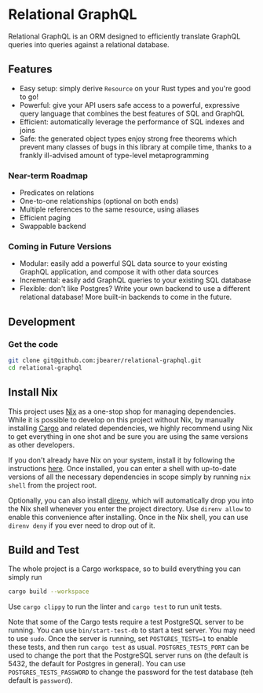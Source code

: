 # Relational GraphQL

Relational GraphQL is an ORM designed to efficiently translate GraphQL queries into queries against
a relational database.

## Features
* Easy setup: simply derive `Resource` on your Rust types and you're good to go!
* Powerful: give your API users safe access to a powerful, expressive query language that combines
  the best features of SQL and GraphQL
* Efficient: automatically leverage the performance of SQL indexes and joins
* Safe: the generated object types enjoy strong free theorems which prevent many classes of bugs in
  this library at compile time, thanks to a frankly ill-advised amount of type-level metaprogramming

### Near-term Roadmap
* Predicates on relations
* One-to-one relationships (optional on both ends)
* Multiple references to the same resource, using aliases
* Efficient paging
* Swappable backend

### Coming in Future Versions
* Modular: easily add a powerful SQL data source to your existing GraphQL application, and compose
  it with other data sources
* Incremental: easily add GraphQL queries to your existing SQL database
* Flexible: don't like Postgres? Write your own backend to use a different relational database!
  More built-in backends to come in the future.

## Development

### Get the code

```bash
git clone git@github.com:jbearer/relational-graphql.git
cd relational-graphql
```

## Install Nix

This project uses [Nix](https://nixos.org/) as a one-stop shop for managing dependencies. While it
is possible to develop on this project without Nix, by manually installing
[Cargo](https://doc.rust-lang.org/cargo/) and related dependencies, we highly recommend using Nix to
get everything in one shot and be sure you are using the same versions as other developers.

If you don't already have Nix on your system, install it by following the instructions
[here](https://nixos.org/download.html). Once installed, you can enter a shell with up-to-date
versions of all the necessary dependencies in scope simply by running `nix shell` from the project
root.

Optionally, you can also install [direnv](https://direnv.net/), which will automatically drop you into the Nix
shell whenever you enter the project directory. Use `direnv allow` to enable this convenience after
installing. Once in the Nix shell, you can use `direnv deny` if you ever need to drop out of it.

## Build and Test

The whole project is a Cargo workspace, so to build everything you can simply run

```bash
cargo build --workspace
```

Use `cargo clippy` to run the linter and `cargo test` to run unit tests.

Note that some of the Cargo tests require a test PostgreSQL server to be running. You can use
`bin/start-test-db` to start a test server. You may need to use `sudo`. Once the server is
running, set `POSTGRES_TESTS=1` to enable these tests, and then run `cargo test` as usual.
`POSTGRES_TESTS_PORT` can be used to change the port that the PostgreSQL server runs on (the default
is 5432, the default for Postgres in general). You can use `POSTGRES_TESTS_PASSWORD` to change the
password for the test database (teh default is `password`).
